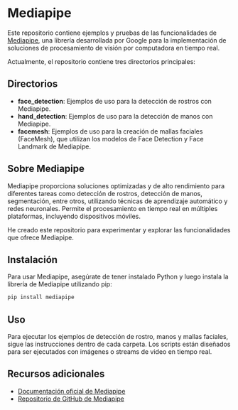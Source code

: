 
# Mediapipe

Este repositorio contiene ejemplos y pruebas de las funcionalidades de [Mediapipe](https://mediapipe.dev/), una librería desarrollada por Google para la implementación de soluciones de procesamiento de visión por computadora en tiempo real.

Actualmente, el repositorio contiene tres directorios principales:

## Directorios

- **face_detection**: Ejemplos de uso para la detección de rostros con Mediapipe.
- **hand_detection**: Ejemplos de uso para la detección de manos con Mediapipe.
- **facemesh**: Ejemplos de uso para la creación de mallas faciales (FaceMesh), que utilizan los modelos de Face Detection y Face Landmark de Mediapipe.

## Sobre Mediapipe

Mediapipe proporciona soluciones optimizadas y de alto rendimiento para diferentes tareas como detección de rostros, detección de manos, segmentación, entre otros, utilizando técnicas de aprendizaje automático y redes neuronales. Permite el procesamiento en tiempo real en múltiples plataformas, incluyendo dispositivos móviles.

He creado este repositorio para experimentar y explorar las funcionalidades que ofrece Mediapipe.

## Instalación

Para usar Mediapipe, asegúrate de tener instalado Python y luego instala la librería de Mediapipe utilizando pip:

```bash
pip install mediapipe
```

## Uso

Para ejecutar los ejemplos de detección de rostro, manos y mallas faciales, sigue las instrucciones dentro de cada carpeta. Los scripts están diseñados para ser ejecutados con imágenes o streams de video en tiempo real.

## Recursos adicionales

- [Documentación oficial de Mediapipe](https://mediapipe.dev/)
- [Repositorio de GitHub de Mediapipe](https://github.com/google/mediapipe)
